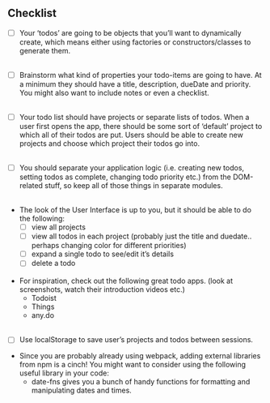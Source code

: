 ## Checklist

- [ ] Your ‘todos’ are going to be objects that you’ll want to dynamically create, which means either using factories or constructors/classes to generate them.
      <br><br>

- [ ] Brainstorm what kind of properties your todo-items are going to have. At a minimum they should have a title, description, dueDate and priority. You might also want to include notes or even a checklist.
      <br><br>

- [ ] Your todo list should have projects or separate lists of todos. When a user first opens the app, there should be some sort of ‘default’ project to which all of their todos are put. Users should be able to create new projects and choose which project their todos go into.
      <br><br>

- [ ] You should separate your application logic (i.e. creating new todos, setting todos as complete, changing todo priority etc.) from the DOM-related stuff, so keep all of those things in separate modules.
      <br><br>

- The look of the User Interface is up to you, but it should be able to do the following:
  - [ ] view all projects
  - [ ] view all todos in each project (probably just the title and duedate.. perhaps changing color for different priorities)
  - [ ] expand a single todo to see/edit it’s details
  - [ ] delete a todo
        <br><br>
- For inspiration, check out the following great todo apps. (look at screenshots, watch their introduction videos etc.)
  - Todoist
  - Things
  - any.do
    <br><br>
- [ ] Use localStorage to save user’s projects and todos between sessions.<br>
- Since you are probably already using webpack, adding external libraries from npm is a cinch! You might want to consider using the following useful library in your code:
  - date-fns gives you a bunch of handy functions for formatting and manipulating dates and times.
